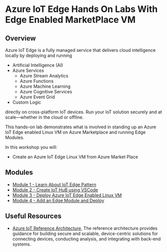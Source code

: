 # Azure IoT Edge Hands On Labs With Edge Enabled MarketPlace VM

## Overview

Azure IoT Edge is a fully managed service that delivers cloud intelligence locally by deploying and running

* Artificial Intelligence (AI)
* Azure Services
  * Azure Stream Analytics
  * Azure Functions
  * Azure Machine Learning
  * Azure Cognitive Services
  * Azure Event Grid
* Custom Logic
  
directly on cross-platform IoT devices. Run your IoT solution securely and at scale—whether in the cloud or offline.

This hands-on lab demonstrates what is involved in standing up an Azure IoT Edge enabled Linux VM on Azure Marketplace and running Edge Modules.

In this workshop you will:

* Create an Azure IoT Edge Linux VM from Azure Market Place

## Modules

* [Module 1 - Learn About IoT Edge Pattern](pattern)
* [Module 2 - Create IoT HuB using VSCode](iothub)
* [Module 3 - Deploy Azure IoT Edge Enabled Linux VM](marketplacedeployment)
* [Module 4 - Add an Edge Module and Deploy](edgemodule)

## Useful Resources

* [Azure IoT Reference Architecture](http://download.microsoft.com/download/A/4/D/A4DAD253-BC21-41D3-B9D9-87D2AE6F0719/Microsoft_Azure_IoT_Reference_Architecture.pdf
), The reference architecture provides guidance for building secure and scalable, device-centric solutions for connecting devices, conducting analysis, and integrating with back-end systems.
